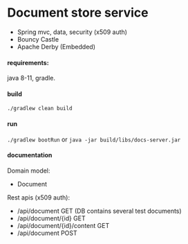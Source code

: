 # Document store service

* Spring mvc, data, security (x509 auth)
* Bouncy Castle
* Apache Derby (Embedded)

#### requirements:
java 8-11, gradle.

#### build
`./gradlew clean build`

#### run
`./gradlew bootRun` or `java -jar build/libs/docs-server.jar`

#### documentation

Domain model:
* Document

Rest apis (x509 auth):
* /api/document GET (DB contains several test documents)
* /api/document/{id} GET
* /api/document/{id}/content GET
* /api/document POST
